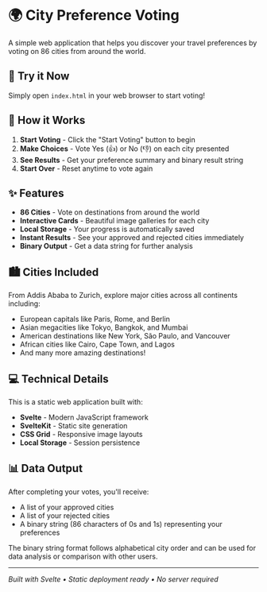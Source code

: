# 🌍 City Preference Voting

A simple web application that helps you discover your travel preferences by voting on 86 cities from around the world.

## 🚀 Try it Now

Simply open `index.html` in your web browser to start voting!

## 📱 How it Works

1. **Start Voting** - Click the "Start Voting" button to begin
2. **Make Choices** - Vote Yes (👍) or No (👎) on each city presented
3. **See Results** - Get your preference summary and binary result string
4. **Start Over** - Reset anytime to vote again

## ✨ Features

- **86 Cities** - Vote on destinations from around the world
- **Interactive Cards** - Beautiful image galleries for each city
- **Local Storage** - Your progress is automatically saved
- **Instant Results** - See your approved and rejected cities immediately
- **Binary Output** - Get a data string for further analysis

## 🏙️ Cities Included

From Addis Ababa to Zurich, explore major cities across all continents including:
- European capitals like Paris, Rome, and Berlin
- Asian megacities like Tokyo, Bangkok, and Mumbai
- American destinations like New York, São Paulo, and Vancouver
- African cities like Cairo, Cape Town, and Lagos
- And many more amazing destinations!

## 💻 Technical Details

This is a static web application built with:
- **Svelte** - Modern JavaScript framework
- **SvelteKit** - Static site generation
- **CSS Grid** - Responsive image layouts
- **Local Storage** - Session persistence

## 📊 Data Output

After completing your votes, you'll receive:
- A list of your approved cities
- A list of your rejected cities  
- A binary string (86 characters of 0s and 1s) representing your preferences

The binary string format follows alphabetical city order and can be used for data analysis or comparison with other users.

---

*Built with Svelte • Static deployment ready • No server required*